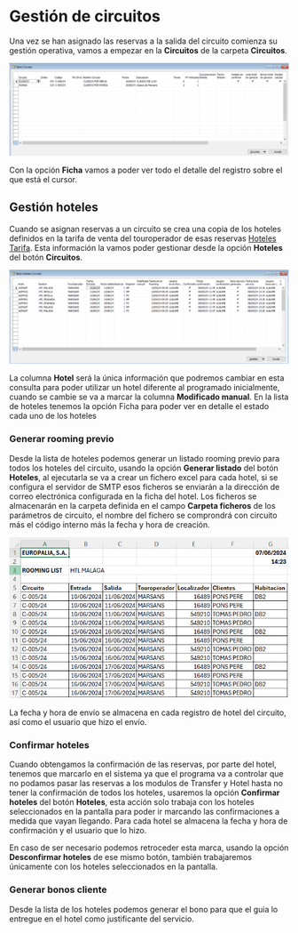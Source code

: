 # Gestión de circuitos

Una vez se han asignado las reservas a la salida del circuito comienza su gestión operativa, vamos a empezar en la **Circuitos** de la carpeta **Circuitos**.

![alt text](.\images\ListaCircuitos.png)

Con la opción **Ficha** vamos a poder ver todo el detalle del registro sobre el que está el cursor.

## Gestión hoteles

Cuando se asignan reservas a un circuito se crea una copia de los hoteles definidos en la tarifa de venta del touroperador de esas reservas [Hoteles Tarifa](02%20-%20Tarifas%20venta.md#HotelesTarifaVenta). Esta información la vamos poder gestionar desde la opción **Hoteles** del botón **Circuitos**.

![alt text](.\images\ListaHotelesCircuito.png)

La columna **Hotel** será la única información que podremos cambiar en esta consulta para poder utilizar un hotel diferente al programado inicialmente, cuando se cambie se va a marcar la columna **Modificado manual**. En la lista de hoteles tenemos la opción Ficha para poder ver en detalle el estado cada uno de los hoteles

### Generar rooming previo

Desde la lista de hoteles podemos generar un listado rooming previo para todos los hoteles del circuito, usando la opción **Generar listado** del botón **Hoteles**, al ejecutarla se va a crear un fichero excel para cada hotel, si se configura el servidor de SMTP esos ficheros se enviarán a la dirección de correo electrónica configurada en la ficha del hotel. Los ficheros se almacenarán en la carpeta definida en el campo **Carpeta ficheros** de los parámetros de circuito, el nombre del fichero se comprondrá con circuito más el código interno más la fecha y hora de creación.

![alt text](images\EjemploRoomingPrevioHotel.png)

La fecha y hora de envío se almacena en cada registro de hotel del circuito, así como el usuario que hizo el envío.

### Confirmar hoteles

Cuando obtengamos la confirmación de las reservas, por parte del hotel, tenemos que marcarlo en el sistema ya que el programa va a controlar que no podamos pasar las reservas a los modulos de Transfer y Hotel hasta no tener la confirmación de todos los hoteles, usaremos la opción **Confirmar hoteles** del botón **Hoteles**, esta acción solo trabaja con los hoteles seleccionados en la pantalla para poder ir marcando las confirmaciones a medida que vayan llegando. Para cada hotel se almacena la fecha y hora de confirmación y el usuario que lo hizo.

En caso de ser necesario podemos retroceder esta marca, usando la opción **Desconfirmar hoteles** de ese mismo botón, también trabajaremos únicamente con los hoteles seleccionados en la pantalla.

### Generar bonos cliente

Desde la lista de los hoteles podemos generar el bono para que el guia lo entregue en el hotel como justificante del servicio. 
